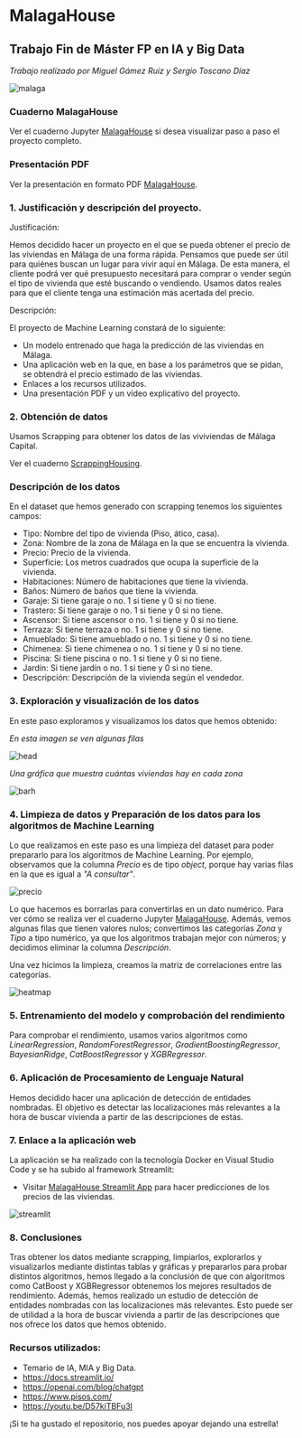 # **MalagaHouse**

## Trabajo Fin de Máster FP en IA y Big Data

*Trabajo realizado por Miguel Gámez Ruiz y Sergio Toscano Díaz*

![malaga](malaga.jpg)

### Cuaderno MalagaHouse
Ver el cuaderno Jupyter [MalagaHouse](https://github.com/sergiotoscanodiaz/MalagaHouse/blob/main/MalagaHouse.ipynb) si desea visualizar paso a paso el proyecto completo.

### Presentación PDF
Ver la presentación en formato PDF [MalagaHouse](https://github.com/sergiotoscanodiaz/MalagaHouse/blob/main/MALAGAHOUSE.pdf).

### 1. Justificación y descripción del proyecto.

Justificación:

Hemos decidido hacer un proyecto en el que se pueda obtener el precio de las viviendas en Málaga de una forma rápida. Pensamos que puede ser útil para quiénes buscan un lugar para vivir aquí en Málaga. 
De esta manera, el cliente podrá ver qué presupuesto necesitará para comprar o vender según el tipo de vivienda que esté buscando o vendiendo. 
Usamos datos reales para que el cliente tenga una estimación más acertada del precio.

Descripción:

El proyecto de Machine Learning constará de lo siguiente:

- Un modelo entrenado que haga la predicción de las viviendas en Málaga.
- Una aplicación web en la que, en base a los parámetros que se pidan, se obtendrá el precio estimado de las viviendas.
- Enlaces a los recursos utilizados.
- Una presentación PDF y un vídeo explicativo del proyecto.

### 2. Obtención de datos

Usamos Scrapping para obtener los datos de las viviviendas de Málaga Capital.

Ver el cuaderno [ScrappingHousing](https://github.com/sergiotoscanodiaz/MalagaHouse/blob/main/ScrappingHousing.ipynb).

### Descripción de los datos

En el dataset que hemos generado con scrapping tenemos los siguientes campos:

- Tipo: Nombre del tipo de vivienda (Piso, ático, casa).
- Zona: Nombre de la zona de Málaga en la que se encuentra la vivienda.
- Precio: Precio de la vivienda.
- Superficie: Los metros cuadrados que ocupa la superficie de la vivienda.
- Habitaciones: Número de habitaciones que tiene la vivienda.
- Baños: Número de baños que tiene la vivienda.
- Garaje: Si tiene garaje o no. 1 si tiene y 0 si no tiene.
- Trastero: Si tiene garaje o no. 1 si tiene y 0 si no tiene.
- Ascensor: Si tiene ascensor o no. 1 si tiene y 0 si no tiene.
- Terraza: Si tiene terraza o no. 1 si tiene y 0 si no tiene.
- Amueblado: Si tiene amueblado o no. 1 si tiene y 0 si no tiene.
- Chimenea: Si tiene chimenea o no. 1 si tiene y 0 si no tiene.
- Piscina: Si tiene piscina o no. 1 si tiene y 0 si no tiene.
- Jardín: Si tiene jardín o no. 1 si tiene y 0 si no tiene.
- Descripción: Descripción de la vivienda según el vendedor.

### 3. Exploración y visualización de los datos

En este paso exploramos y visualizamos los datos que hemos obtenido:

*En esta imagen se ven algunas filas*

![head](./images/head.png)

*Una gráfica que muestra cuántas viviendas hay en cada zona*

![barh](./images/zonas-barh.png)

### 4. Limpieza de datos y Preparación de los datos para los algoritmos de Machine Learning

Lo que realizamos en este paso es una limpieza del dataset para poder prepararlo para los algoritmos de Machine Learning.
Por ejemplo, observamos que la columna *Precio* es de tipo *object*, porque hay varias filas en la que es igual a *"A consultar"*. 

![precio](./images/precio-consultar.png)

Lo que hacemos es borrarlas para convertirlas en un dato numérico. Para ver cómo se realiza ver el cuaderno Jupyter [MalagaHouse](https://github.com/sergiotoscanodiaz/MalagaHouse/blob/main/MalagaHouse.ipynb).
Además, vemos algunas filas que tienen valores nulos; convertimos las categorías *Zona* y *Tipo* a tipo numérico, ya que los algoritmos trabajan mejor con números; y decidimos eliminar la columna *Descripción*.

Una vez hicimos la limpieza, creamos la matriz de correlaciones entre las categorías.

![heatmap](./images/heatmap.png)

### 5. Entrenamiento del modelo y comprobación del rendimiento

Para comprobar el rendimiento, usamos varios algoritmos como *LinearRegression*, *RandomForestRegressor*, *GradientBoostingRegressor*, *BayesianRidge*, *CatBoostRegressor* y *XGBRegressor*.

### 6. Aplicación de Procesamiento de Lenguaje Natural

Hemos decidido hacer una aplicación de detección de entidades nombradas.
El objetivo es detectar las localizaciones más relevantes a la hora de buscar vivienda a partir de las descripciones de estas.

### 7. Enlace a la aplicación web

La aplicación se ha realizado con la tecnología Docker en Visual Studio Code y se ha subido al framework Streamlit:
- Visitar [MalagaHouse Streamlit App](https://sergiotoscanodiaz-malagahouse-app-cm5o0s.streamlit.app/) para hacer predicciones de los precios de las viviendas.

![streamlit](./images/streamlit.png)

### 8. Conclusiones

Tras obtener los datos mediante scrapping, limpiarlos, explorarlos y visualizarlos mediante distintas tablas y gráficas y prepararlos para probar distintos algoritmos, hemos llegado a la conclusión de que con algoritmos como CatBoost y XGBRegressor obtenemos los mejores resultados de rendimiento. Además, hemos realizado un estudio de detección de entidades nombradas con las localizaciones más relevantes. Esto puede ser de utilidad a la hora de buscar vivienda a partir de las descripciones que nos ofrece los datos que hemos obtenido.

### Recursos utilizados:

- Temario de IA, MIA y Big Data.
- https://docs.streamlit.io/
- https://openai.com/blog/chatgpt
- https://www.pisos.com/
- https://youtu.be/D57kiTBFu3I

¡Si te ha gustado el repositorio, nos puedes apoyar dejando una estrella!
